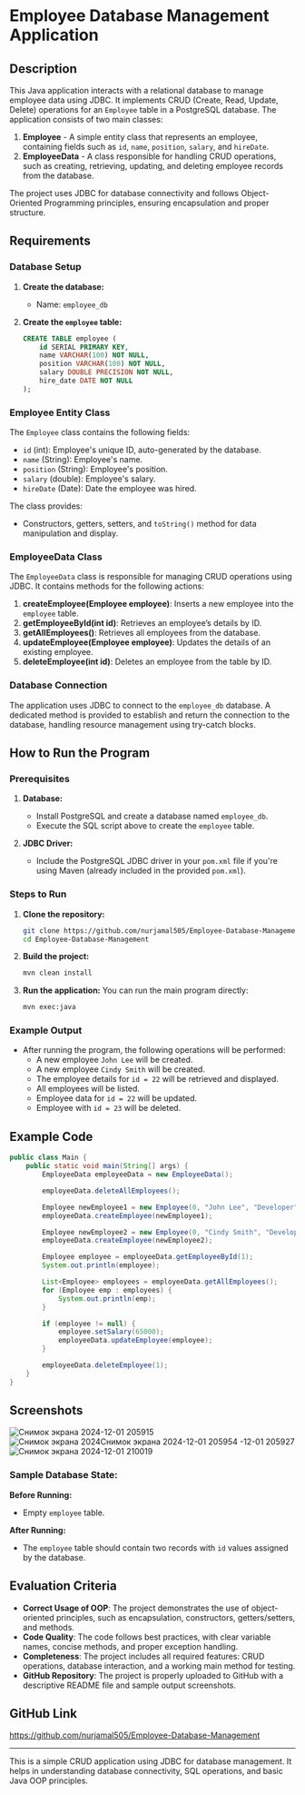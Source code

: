 # Employee Database Management Application

## Description

This Java application interacts with a relational database to manage employee data using JDBC. It implements CRUD (Create, Read, Update, Delete) operations for an `Employee` table in a PostgreSQL database. The application consists of two main classes:

1. **Employee** - A simple entity class that represents an employee, containing fields such as `id`, `name`, `position`, `salary`, and `hireDate`.
2. **EmployeeData** - A class responsible for handling CRUD operations, such as creating, retrieving, updating, and deleting employee records from the database.

The project uses JDBC for database connectivity and follows Object-Oriented Programming principles, ensuring encapsulation and proper structure.

## Requirements

### Database Setup

1. **Create the database:**
   - Name: `employee_db`
   
2. **Create the `employee` table:**
   ```sql
   CREATE TABLE employee (
       id SERIAL PRIMARY KEY,
       name VARCHAR(100) NOT NULL,
       position VARCHAR(100) NOT NULL,
       salary DOUBLE PRECISION NOT NULL,
       hire_date DATE NOT NULL
   );
   ```

### Employee Entity Class

The `Employee` class contains the following fields:
- `id` (int): Employee's unique ID, auto-generated by the database.
- `name` (String): Employee's name.
- `position` (String): Employee's position.
- `salary` (double): Employee's salary.
- `hireDate` (Date): Date the employee was hired.

The class provides:
- Constructors, getters, setters, and `toString()` method for data manipulation and display.

### EmployeeData Class

The `EmployeeData` class is responsible for managing CRUD operations using JDBC. It contains methods for the following actions:
1. **createEmployee(Employee employee)**: Inserts a new employee into the `employee` table.
2. **getEmployeeById(int id)**: Retrieves an employee’s details by ID.
3. **getAllEmployees()**: Retrieves all employees from the database.
4. **updateEmployee(Employee employee)**: Updates the details of an existing employee.
5. **deleteEmployee(int id)**: Deletes an employee from the table by ID.

### Database Connection

The application uses JDBC to connect to the `employee_db` database. A dedicated method is provided to establish and return the connection to the database, handling resource management using try-catch blocks.

## How to Run the Program

### Prerequisites

1. **Database:**
   - Install PostgreSQL and create a database named `employee_db`.
   - Execute the SQL script above to create the `employee` table.
   
2. **JDBC Driver:**
   - Include the PostgreSQL JDBC driver in your `pom.xml` file if you're using Maven (already included in the provided `pom.xml`).

### Steps to Run

1. **Clone the repository:**
   ```bash
   git clone https://github.com/nurjamal505/Employee-Database-Management.git
   cd Employee-Database-Management
   ```

2. **Build the project:**
   ```bash
   mvn clean install
   ```

3. **Run the application:**
   You can run the main program directly:
   ```bash
   mvn exec:java
   ```

### Example Output

- After running the program, the following operations will be performed:
  - A new employee `John Lee` will be created.
  - A new employee `Cindy Smith` will be created.
  - The employee details for `id = 22` will be retrieved and displayed.
  - All employees will be listed.
  - Employee data for `id = 22` will be updated.
  - Employee with `id = 23` will be deleted.

## Example Code

```java
public class Main {
    public static void main(String[] args) {
        EmployeeData employeeData = new EmployeeData();

        employeeData.deleteAllEmployees();

        Employee newEmployee1 = new Employee(0, "John Lee", "Developer", 60000, new Date());
        employeeData.createEmployee(newEmployee1);

        Employee newEmployee2 = new Employee(0, "Cindy Smith", "Developer", 65000, new Date());
        employeeData.createEmployee(newEmployee2);

        Employee employee = employeeData.getEmployeeById(1);
        System.out.println(employee);

        List<Employee> employees = employeeData.getAllEmployees();
        for (Employee emp : employees) {
            System.out.println(emp);
        }

        if (employee != null) {
            employee.setSalary(65000);
            employeeData.updateEmployee(employee);
        }

        employeeData.deleteEmployee(1);
    }
}
```

## Screenshots
![Снимок экрана 2024-12-01 205915](https://github.com/user-attachments/assets/f9bd90c1-922a-4ef6-9c18-14edca0d5fd2)
![Снимок экрана 2024![Снимок экрана 2024-12-01 205954](https://github.com/user-attachments/assets/51538ea2-fd8e-4952-8c9b-0408b0fc491b)
-12-01 205927](https://github.com/user-attachments/assets/dbf75a1b-a535-454f-9c54-eb48d32d24c4)
![Снимок экрана 2024-12-01 210019](https://github.com/user-attachments/assets/5d5138a5-d058-4e26-baee-b0b4a19f9004)



### Sample Database State:

**Before Running:**
- Empty `employee` table.

**After Running:**
- The `employee` table should contain two records with `id` values assigned by the database.

## Evaluation Criteria

- **Correct Usage of OOP**: The project demonstrates the use of object-oriented principles, such as encapsulation, constructors, getters/setters, and methods.
- **Code Quality**: The code follows best practices, with clear variable names, concise methods, and proper exception handling.
- **Completeness**: The project includes all required features: CRUD operations, database interaction, and a working main method for testing.
- **GitHub Repository**: The project is properly uploaded to GitHub with a descriptive README file and sample output screenshots.

## GitHub Link

https://github.com/nurjamal505/Employee-Database-Management

---

This is a simple CRUD application using JDBC for database management. It helps in understanding database connectivity, SQL operations, and basic Java OOP principles.
